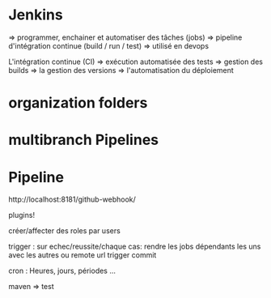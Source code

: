 # Jenkins

=> programmer, enchainer et automatiser des tâches (jobs)
=> pipeline d'intégration continue (build / run / test)
=> utilisé en devops




L'intégration continue (CI) 
=> exécution automatisée des tests 
=> gestion des builds
=> la gestion des versions
=> l'automatisation du déploiement 

# organization folders 

# multibranch Pipelines 

# Pipeline 



http://localhost:8181/github-webhook/

plugins!

créer/affecter des roles par users

trigger : sur echec/reussite/chaque cas:
rendre les jobs dépendants les uns avec les autres
ou remote url
trigger commit

cron : Heures, jours, périodes ...

maven => test

